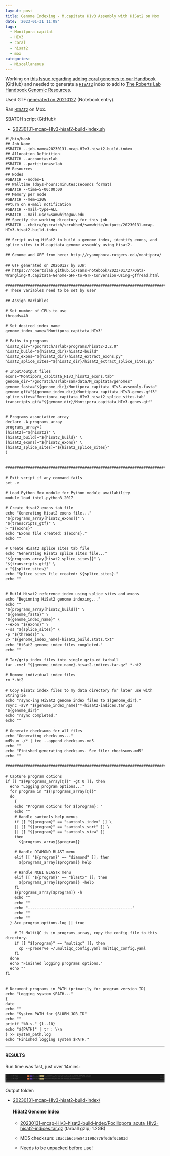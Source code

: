 ```yaml
---
layout: post
title: Genome Indexing - M.capitata HIv3 Assembly with HiSat2 on Mox
date: '2023-01-31 11:08'
tags: 
  - Monitpora capitat
  - HIv3
  - coral
  - hisat2
  - mox
categories: 
  - Miscellaneous
---
```

Working on [this Issue regarding adding coral genomes to our Handbook](https://github.com/RobertsLab/resources/issues/1571) (GitHub) and needed to generate a [`HISAT2`](https://daehwankimlab.github.io/hisat2/) index to add to [The Roberts Lab Handbook Genomic Resources](https://robertslab.github.io/resources/Genomic-Resources/).

Used GTF [generated on 20210127](https://robertslab.github.io/sams-notebook/2023/01/27/Data-Wrangling-M.capitata-Genome-GFF-to-GTF-Using-gffread.html) (Notebook entry).


Ran [`HISAT2`](https://daehwankimlab.github.io/hisat2/) on Mox.

SBATCH script (GitHub):

- [20230131-mcap-HIv3-hisat2-build-index.sh](https://github.com/RobertsLab/sams-notebook/blob/master/sbatch_scripts/20230131-mcap-HIv3-hisat2-build-index.sh)


```shell
#!/bin/bash
## Job Name
#SBATCH --job-name=20230131-mcap-HIv3-hisat2-build-index
## Allocation Definition
#SBATCH --account=srlab
#SBATCH --partition=srlab
## Resources
## Nodes
#SBATCH --nodes=1
## Walltime (days-hours:minutes:seconds format)
#SBATCH --time=5-00:00:00
## Memory per node
#SBATCH --mem=120G
##turn on e-mail notification
#SBATCH --mail-type=ALL
#SBATCH --mail-user=samwhite@uw.edu
## Specify the working directory for this job
#SBATCH --chdir=/gscratch/scrubbed/samwhite/outputs/20230131-mcap-HIv3-hisat2-build-index

## Script using HiSat2 to build a genome index, identify exons, and splice sites in M.capitata genome assembly using Hisat2.

## Genome and GFF from here: http://cyanophora.rutgers.edu/montipora/

## GTF generated on 20260127 by SJW:
## https://robertslab.github.io/sams-notebook/2023/01/27/Data-Wrangling-M.capitata-Genome-GFF-to-GTF-Conversion-Using-gffread.html

###################################################################################
# These variables need to be set by user

## Assign Variables

# Set number of CPUs to use
threads=40

# Set desired index name
genome_index_name="Montipora_capitata_HIv3"

# Paths to programs
hisat2_dir="/gscratch/srlab/programs/hisat2-2.2.0"
hisat2_build="${hisat2_dir}/hisat2-build"
hisat2_exons="${hisat2_dir}/hisat2_extract_exons.py"
hisat2_splice_sites="${hisat2_dir}/hisat2_extract_splice_sites.py"

# Input/output files
exons="Montipora_capitata_HIv3_hisat2_exons.tab"
genome_dir="/gscratch/srlab/sam/data/M_capitata/genomes"
genome_fasta="${genome_dir}/Montipora_capitata_HIv3.assembly.fasta"
genome_gff="${genome_index_dir}/Montipora_capitata_HIv3.genes.gff3"
splice_sites="Montipora_capitata_HIv3_hisat2_splice_sites.tab"
transcripts_gtf="${genome_dir}/Montipora_capitata_HIv3.genes.gtf"


# Programs associative array
declare -A programs_array
programs_array=(
[hisat2]="${hisat2}" \
[hisat2_build]="${hisat2_build}" \
[hisat2_exons]="${hisat2_exons}" \
[hisat2_splice_sites]="${hisat2_splice_sites}"
)


###################################################################################################

# Exit script if any command fails
set -e

# Load Python Mox module for Python module availability
module load intel-python3_2017

# Create Hisat2 exons tab file
echo "Generating Hisat2 exons file..."
"${programs_array[hisat2_exons]}" \
"${transcripts_gtf}" \
> "${exons}"
echo "Exons file created: ${exons}."
echo ""

# Create Hisat2 splice sites tab file
echo "Generating Hisat2 splice sites file..."
"${programs_array[hisat2_splice_sites]}" \
"${transcripts_gtf}" \
> "${splice_sites}"
echo "Splice sites file created: ${splice_sites}."
echo ""


# Build Hisat2 reference index using splice sites and exons
echo "Beginning HiSat2 genome indexing..."
echo ""
"${programs_array[hisat2_build]}" \
"${genome_fasta}" \
"${genome_index_name}" \
--exon "${exons}" \
--ss "${splice_sites}" \
-p "${threads}" \
2> "${genome_index_name}-hisat2_build.stats.txt"
echo "HiSat2 genome index files completed."
echo ""

# Tar/gzip index files into single gzip-ed tarball
tar -cvzf "${genome_index_name}-hisat2-indices.tar.gz" *.ht2

# Remove individual index files
rm *.ht2

# Copy Hisat2 index files to my data directory for later use with StringTie
echo "rsync-ing HiSat2 genome index files to ${genome_dir}."
rsync -avP "${genome_index_name}"*-hisat2-indices.tar.gz "${genome_dir}"
echo "rsync completed."
echo ""

# Generate checksums for all files
echo "Generating checksums..."
md5sum ./* | tee --append checksums.md5
echo ""
echo "Finished generating checksums. See file: checksums.md5"
echo ""

#######################################################################################################

# Capture program options
if [[ "${#programs_array[@]}" -gt 0 ]]; then
  echo "Logging program options..."
  for program in "${!programs_array[@]}"
  do
    {
    echo "Program options for ${program}: "
    echo ""
    # Handle samtools help menus
    if [[ "${program}" == "samtools_index" ]] \
    || [[ "${program}" == "samtools_sort" ]] \
    || [[ "${program}" == "samtools_view" ]]
    then
      ${programs_array[$program]}

    # Handle DIAMOND BLAST menu
    elif [[ "${program}" == "diamond" ]]; then
      ${programs_array[$program]} help

    # Handle NCBI BLASTx menu
    elif [[ "${program}" == "blastx" ]]; then
      ${programs_array[$program]} -help
    fi
    ${programs_array[$program]} -h
    echo ""
    echo ""
    echo "----------------------------------------------"
    echo ""
    echo ""
  } &>> program_options.log || true

    # If MultiQC is in programs_array, copy the config file to this directory.
    if [[ "${program}" == "multiqc" ]]; then
      cp --preserve ~/.multiqc_config.yaml multiqc_config.yaml
    fi
  done
  echo "Finished logging programs options."
  echo ""
fi


# Document programs in PATH (primarily for program version ID)
echo "Logging system $PATH..."
{
date
echo ""
echo "System PATH for $SLURM_JOB_ID"
echo ""
printf "%0.s-" {1..10}
echo "${PATH}" | tr : \\n
} >> system_path.log
echo "Finished logging system $PATH."
```
---

#### RESULTS

Run time was fast, just over 14mins:

![Screenshot showing HiSat2 indexing of M.capitata HIv3 genome run time of 14mins 05secs on Mox.](https://github.com/RobertsLab/sams-notebook/blob/master/images/screencaps/20230131-mcap-HIv3-hisat2-build-index_runtime.png?raw=true)

Output folder:

- [20230131-mcap-HIv3-hisat2-build-index/](https://gannet.fish.washington.edu/Atumefaciens/20230131-mcap-HIv3-hisat2-build-index/)

  #### HiSat2 Genome Index

    - [20230131-mcap-HIv3-hisat2-build-index/Pocillopora_acuta_HIv2-hisat2-indices.tar.gz](https://gannet.fish.washington.edu/Atumefaciens/20230126-pacu-HIv2-hisat2-build-index/Montipora_capitata_HIv3-hisat2-indices.tar.gz) (tarball gzip; 1.2GB)

    - MD5 checksum: `c8accb6c54e843198c776f0d6f0c603d`

    - Needs to be unpacked before use!


